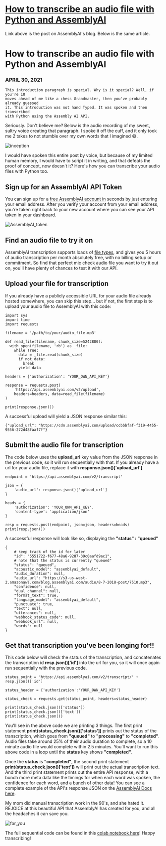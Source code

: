# [How to transcribe an audio file with Python and AssemblyAI](https://www.assemblyai.com/blog/how-to-transcribe-an-audio-file-with-python-and-assemblyai)
Link above is the post on AssemblyAI's blog.
Below is the same article.

# How to transcribe an audio file with Python and AssemblyAI
### APRIL 30, 2021

```
This introduction paragraph is special. Why is it special? Well, if you're 10
moves ahead of me like a chess Grandmaster, then you've probably already guessed
it. This introduction was not hand Typed. It was spoken and then transcribed
with Python using the Assembly AI API.
```

Seriously. Don't believe me? Below is the audio recording of my sweet, sultry voice creating that paragraph. I spoke it off the cuff, and it only took me 2 takes to not stumble over my own words that I imagined 😅.

![inception](https://github.com/ddodds42/AssemblyAI_Data_Writing/raw/master/AssemblyAI_API_Post/inception_transcription.jpg)

I would have spoken this entire post by voice, but because of my limited human memory, I would have to script it in writing, and that defeats the proof of concept, now doesn't it? Here's how you can transcribe your audio files with Python too.

## Sign up for an AssemblyAI API Token
You can sign up for a [free AssemblyAI account in](https://app.assemblyai.com/login/) seconds by just entering your email address. After you verify your account from your email address, you're taken right back to your new account where you can see your API token in your dashboard.

![AssemblyAI_token](https://github.com/ddodds42/AssemblyAI_Data_Writing/raw/master/AssemblyAI_API_Post/AssemblyAI_token.png)

## Find an audio file to try it on
AssemblyAI transcription supports loads of [file types](https://docs.assemblyai.com/overview/supported-file-formats), and gives you 5 hours of audio transcription per month absolutely free, with no billing setup or commitment. So find that perfect mic check audio file you want to try it out on, you'll have plenty of chances to test it with our API.

## Upload your file for transcription
If you already have a publicly accessible URL for your audio file already hosted somewhere, you can skip this step... but if not, the first step is to upload your audio file to AssemblyAI with this code:

```
import sys
import time
import requests

filename = '/path/to/your/audio_file.mp3'

def read_file(filename, chunk_size=5242880):
  with open(filename, 'rb') as _file:
    while True:
      data = _file.read(chunk_size)
      if not data:
        break
      yield data

headers = {'authorization': 'YOUR_OWN_API_KEY'}

response = requests.post(
    'https://api.assemblyai.com/v2/upload',
    headers=headers, data=read_file(filename)
)

print(response.json())
```

A successful upload will yield a JSON response similar this:

```
{"upload_url": "https://cdn.assemblyai.com/upload/ccbbbfaf-f319-4455-9556-272d48faaf7f"}
```

## Submit the audio file for transcription
The code below uses the **upload_url** key value from the JSON response in the previous code, so it will run sequentially with that. If you already have a url for your audio file, replace it with **response.json()['upload_url']**.

```
endpoint = 'https://api.assemblyai.com/v2/transcript'

json = {
    'audio_url': response.json()['upload_url']
}

heads = {
    'authorization': 'YOUR_OWN_API_KEY',
    'content-type': 'application/json'
}

resp = requests.post(endpoint, json=json, headers=heads)
print(resp.json())
```

A successful response will look like so, displaying the **"status" : "queued"**

```
{
    # keep track of the id for later
    "id": "5551722-f677-48a6-9287-39c0aafd9ac1",
    # note that the status is currently "queued"
    "status": "queued",    
    "acoustic_model": "assemblyai_default",
    "audio_duration": null,
    "audio_url": "https://s3-us-west-2.amazonaws.com/blog.assemblyai.com/audio/8-7-2018-post/7510.mp3",
    "confidence": null,
    "dual_channel": null,
    "format_text": true,
    "language_model": "assemblyai_default",
    "punctuate": true,
    "text": null,
    "utterances": null,
    "webhook_status_code": null,
    "webhook_url": null,
    "words": null
}
```

## Get that transcription you've been longing for!!
This code below will check the status of the transcription, and concatenates the transcription id **resp.json()['id']** into the url for you, so it will once again run sequentially with the previous code.

```
status_point = 'https://api.assemblyai.com/v2/transcript/' + resp.json()['id']

status_header = {'authorization':'YOUR_OWN_API_KEY'} 

status_check = requests.get(status_point, headers=status_header)

print(status_check.json()['status'])
print(status_check.json()['text'])
print(status_check.json())
```

You'll see in the above code we are printing 3 things. The first print statement **print(status_check.json()['status'])** prints out the status of the transcription, which goes from **"queued"** to **"processing"** to **"completed"**. Audio files take around 25% of their audio duration to complete, so a 10 minute audio file would complete within 2.5 minutes. You'll want to run this above code in a loop until the **status** key shows **"completed"**.

Once the **status** is **"completed"**, the second print statement **print(status_check.json()['text'])** will print out the actual transcription text. And the third print statement prints out the entire API response, with a bunch more meta data like the timings for when each word was spoken, the confidence for each word, and a bunch of other data! You can see a complete example of the API's response JSON on the [AssemblyAI Docs here](https://docs.assemblyai.com/overview/getting-started#result).

My mom did manual transcription work in the 90's, and she hated it. REJOICE at this beautiful API that AssemblyAI has created for you, and all the headaches it can save you.

![for_you](https://github.com/ddodds42/AssemblyAI_Data_Writing/raw/master/AssemblyAI_API_Post/I%20made%20this%20for%20you.jpg)

The full sequential code can be found in this [colab notebook here](https://colab.research.google.com/drive/12ZmHK6cplmhDOh9gWXgonWG_sw32VSpF?usp=sharing)! Happy transcribing!
